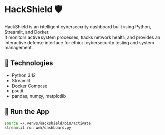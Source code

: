 # HackShield 🛡️

HackShield is an intelligent cybersecurity dashboard built using Python, Streamlit, and Docker.  
It monitors active system processes, tracks network health, and provides an interactive defense interface for ethical cybersecurity testing and system management.

## 🔧 Technologies
- Python 3.12  
- Streamlit  
- Docker Compose  
- psutil  
- pandas, numpy, matplotlib

## 🚀 Run the App
```bash
source ~/.venvs/hackshield/bin/activate
streamlit run web/dashboard.py
